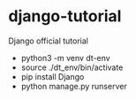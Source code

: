 # django-tutorial
Django official tutorial

* python3 -m venv dt-env
* source ./dt_env/bin/activate
* pip install Django
* python manage.py runserver
